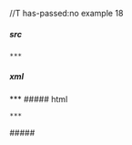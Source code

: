 //T has-passed:no
example 18
##### src
    ***
##### xml
<?xml version="1.0" encoding="UTF-8"?>
<!DOCTYPE document SYSTEM "CommonMark.dtd">
<document xmlns="http://commonmark.org/xml/1.0">
  <code_block>***
</code_block>
</document>
##### html
<pre><code>***
</code></pre>
#####
